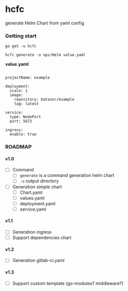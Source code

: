 # hcfc

generate Helm Chart from yaml config

### Getting start

```
go get -u hcfc

hcfc generate -o ops/Helm value.yaml
```

**value.yaml**

```

projectName: example

deployment:
  scale: 1
  image:
    repository: batazor/example
    tag: latest

service:
  type: NodePort
  port: 5672

ingress:
  enable: true
```

### ROADMAP

#### v1.0

- [ ] Command
  - [ ] `generate` is a command generation helm chart
  - [ ] `-o` output directory
- [ ] Generation simple chart
  - [ ] Chart.yaml
  - [ ] values.yaml
  - [ ] deployment.yaml
  - [ ] service.yaml

#### v1.1

- [ ] Generation ingress
- [ ] Support dependencies chart

#### v1.2

- [ ] Generation gitlab-ci.yaml

#### v1.3

- [ ] Support custom template (go-modules? middleware?)
